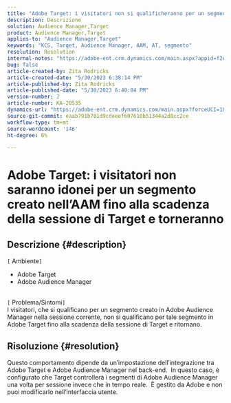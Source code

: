 ```yaml
---
title: "Adobe Target: i visitatori non si qualificheranno per un segmento creato nell’AAM fino alla scadenza della sessione di Target e al loro ritorno"
description: Descrizione
solution: Audience Manager,Target
product: Audience Manager,Target
applies-to: "Audience Manager,Target"
keywords: "KCS, Target, Audience Manager, AAM, AT, segmento"
resolution: Resolution
internal-notes: "https://adobe-ent.crm.dynamics.com/main.aspx?appid=f2e74f34-7119-ea11-a811-000d3a5936c5&forceUCI=1&newWindow=true&pagetype=entityrecord&etn=knowledgearticle&id=45e8e885-2b47-e911-a952-000d3a34ebb5"
bug: false
article-created-by: Zita Rodricks
article-created-date: "5/30/2023 6:38:14 PM"
article-published-by: Zita Rodricks
article-published-date: "5/30/2023 6:40:04 PM"
version-number: 2
article-number: KA-20535
dynamics-url: "https://adobe-ent.crm.dynamics.com/main.aspx?forceUCI=1&pagetype=entityrecord&etn=knowledgearticle&id=0088281f-19ff-ed11-8f6e-6045bd0063aa"
source-git-commit: eaab791b781d9cdeeef607610b51344a2d8cc2ce
workflow-type: tm+mt
source-wordcount: '146'
ht-degree: 6%

---
```


# Adobe Target: i visitatori non saranno idonei per un segmento creato nell’AAM fino alla scadenza della sessione di Target e torneranno

## Descrizione {#description}

`[` Ambiente`]` <br>
- Adobe Target
- Adobe Audience Manager

<br>`[` Problema/Sintomi`]` <br>
I visitatori, che si qualificano per un segmento creato in Adobe Audience Manager nella sessione corrente, non si qualificano per tale segmento in Adobe Target fino alla scadenza della sessione di Target e ritornano.


## Risoluzione {#resolution}


Questo comportamento dipende da un’impostazione dell’integrazione tra Adobe Target e Adobe Audience Manager nel back-end.  In questo caso, è configurato che Target controllerà i segmenti di Adobe Audience Manager una volta per sessione invece che in tempo reale.  È gestito da Adobe e non puoi modificarlo nell’interfaccia utente.
